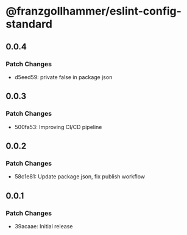 # @franzgollhammer/eslint-config-standard

## 0.0.4

### Patch Changes

- d5eed59: private false in package json

## 0.0.3

### Patch Changes

- 500fa53: Improving CI/CD pipeline

## 0.0.2

### Patch Changes

- 58c1e81: Update package json, fix publish workflow

## 0.0.1

### Patch Changes

- 39acaae: Initial release

